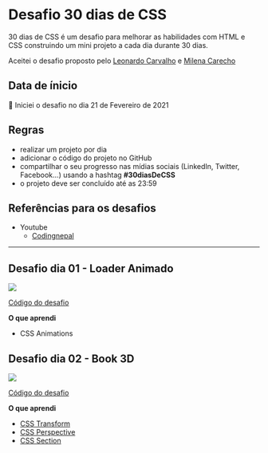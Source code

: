 <h1 align="center" style="display: flex; place-items: center;">
  Desafio 30 dias de CSS
</h1>

30 dias de CSS é um desafio para melhorar as habilidades com HTML e CSS construindo um mini projeto a cada dia durante 30 dias.

Aceitei o desafio proposto pelo [Leonardo Carvalho](https://github.com/leon-carvalho) e [Milena Carecho](https://github.com/MilenaCarecho)

## Data de ínicio

📅 Iniciei o desafio no dia 21 de Fevereiro de 2021

## Regras

- realizar um projeto por dia
- adicionar o código do projeto no GitHub
- compartilhar o seu progresso nas mídias sociais (LinkedIn, Twitter, Facebook...) usando a hashtag **#30diasDeCSS**
- o projeto deve ser concluído até as 23:59

## Referências para os desafios

- Youtube
  - [Codingnepal](https://www.youtube.com/c/codingnepal/videos)

---

## Desafio dia 01 - Loader Animado

<img src="https://gifs.com/gif/loading-2x3PKN" />

[Código do desafio](https://github.com/LucasFernandesBrazil/Desafio30DiasCSS/tree/main/Day-01)

**O que aprendi**

- CSS Animations

## Desafio dia 02 - Book 3D

<img src="https://gifs.com/gif/book3d-k8ykEE" />

[Código do desafio](https://github.com/LucasFernandesBrazil/Desafio30DiasCSS/tree/main/Day-02)

**O que aprendi**

- [CSS Transform](https://developer.mozilla.org/pt-BR/docs/Web/CSS/transform)
- [CSS Perspective](https://developer.mozilla.org/pt-BR/docs/Web/CSS/transform-function/perspective)
- [CSS Section](https://developer.mozilla.org/pt-BR/docs/Web/HTML/Element/section)

